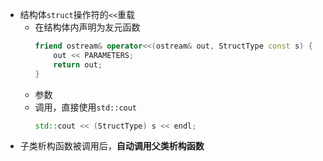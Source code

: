 -   结构体`struct`操作符的`<<`重载
    -   在结构体内声明为友元函数
        ```C++
        friend ostream& operator<<(ostream& out, StructType const s) {
            out << PARAMETERS;
            return out;
        }
        ```
    -   参数
    -   调用，直接使用`std::cout`
        ```c++
        std::cout << (StructType) s << endl;
        ```
-   子类析构函数被调用后，**自动调用父类析构函数**